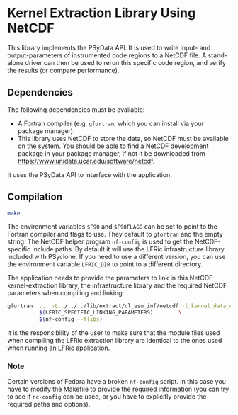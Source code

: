 # Kernel Extraction Library Using NetCDF

This library implements the PSyData API. It is used to write
input- and output-parameters of instrumented code regions to a NetCDF
file. A stand-alone driver can then be used to rerun this specific
code region, and verify the results (or compare performance).

## Dependencies

The following dependencies must be available:
- A Fortran compiler (e.g. ``gfortran``, which you can
  install via your package manager).
- This library uses NetCDF to store the data, so NetCDF must
  be available on the system. You should be able to find a
  NetCDF development package in your package manager, if not
  it be downloaded from
  https://www.unidata.ucar.edu/software/netcdf.

It uses the PSyData API to interface with the application.


## Compilation

```sh
make
```
The environment variables ``$F90`` and ``$F90FLAGS`` can be set
to point to the Fortran compiler and flags to use. They default to
``gfortran`` and the empty string. The NetCDF helper program
``nf-config`` is used to get the NetCDF-specific include paths.
By default it will use the LFRic infrastructure library included
with PSyclone. If you need to use a different version, you can use
the environment variable ``LFRIC_DIR`` to point to a different
directory.

The application needs to provide the parameters to link in
this NetCDF-kernel-extraction library, the infrastructure library
and the required NetCDF parameters when compiling and linking:

```sh
gfortran  ... -L../../../lib/extract/dl_esm_inf/netcdf -l_kernel_data_netcdf \
          $(LFRIC_SPECIFIC_LINKING_PARAMETERS)        \
          $(nf-config --flibs)

```
It is the responsibility of the user to make sure that the module
files used when compiling the LFRic extraction library are identical
to the ones used when running an LFRic application.

### Note
Certain versions of Fedora have a broken ``nf-config`` script. In
this case you have to modify the Makefile to provide the required
information (you can try to see if ``nc-config`` can be used,
or you have to explicitly provide the required paths and options).
